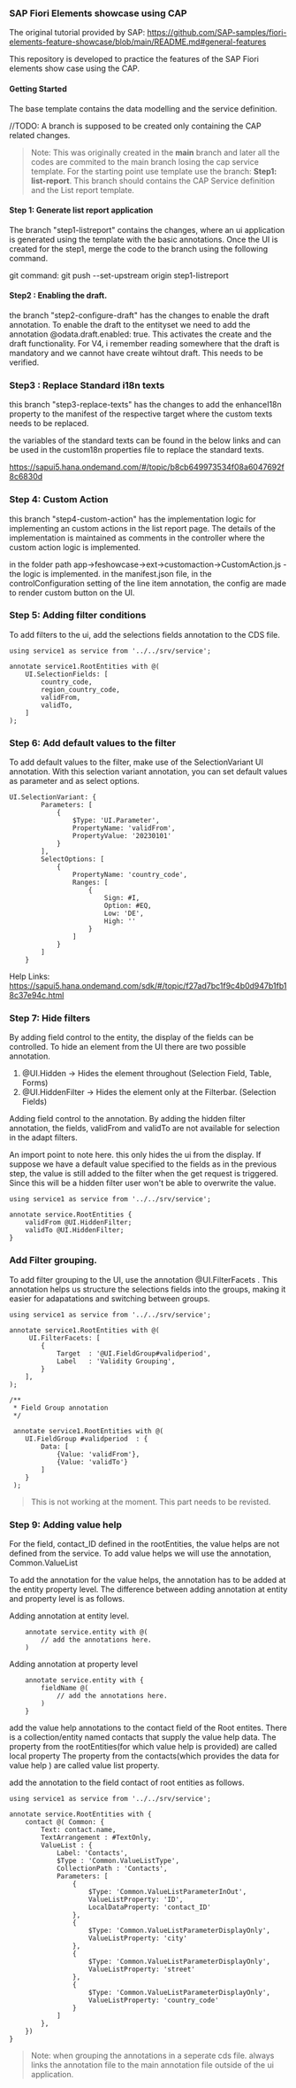 ### SAP Fiori Elements showcase using CAP

The original tutorial provided by SAP:
https://github.com/SAP-samples/fiori-elements-feature-showcase/blob/main/README.md#general-features

This repository is developed to practice the features of the SAP Fiori elements show case using the CAP. 


#### Getting Started 

The base template contains the data modelling and the service definition.

//TODO: A branch is supposed to be created only containing the CAP related changes. 

<blockquote>
Note:
This was originally created in the <strong>main</strong> branch and later all the codes are commited to the main branch losing the cap service template. For the starting point use template use the branch: <b>Step1: list-report</b>. This branch should contains the CAP Service definition and the List report template. 
</blockquote>


#### Step 1: Generate list report application 

The branch "step1-listreport" contains the changes, where an ui application is generated using the template with the basic annotations. Once the UI is created for the step1, merge the code to the branch using the following command. 

git command: git push --set-upstream origin step1-listreport


#### Step2 : Enabling the draft. 

the branch "step2-configure-draft" has the changes to enable the draft annotation. 
To enable the draft to the entityset we need to add the annotation @odata.draft.enabled: true. This activates the create and the draft functionality. For V4, i remember reading somewhere that the draft is mandatory and we cannot have create wihtout draft. This needs to be verified. 


### Step3 : Replace Standard i18n texts

this branch "step3-replace-texts" has the changes to add the enhanceI18n property to the manifest of the respective target where the custom texts needs to be replaced. 

the variables of the standard texts can be found in the below links and can be used in the custom18n properties file to replace the standard texts. 

https://sapui5.hana.ondemand.com/#/topic/b8cb649973534f08a6047692f8c6830d

### Step 4: Custom Action 

this branch "step4-custom-action" has the implementation logic for implementing an custom actions in the list report page. 
The details of the implementation is maintained as comments in the controller where the custom action logic is implemented.   

in the folder path app->feshowcase->ext->customaction->CustomAction.js - the logic is implemented. 
in the manifest.json file, in the controlConfiguration setting of the line item annotation, the config are made to render custom button on the UI. 

### Step 5: Adding filter conditions 

To add filters to the ui, add the selections fields annotation to the CDS file. 

```cds
using service1 as service from '../../srv/service';

annotate service1.RootEntities with @(
    UI.SelectionFields: [
        country_code,
        region_country_code,
        validFrom,
        validTo,
    ]
);
```

### Step 6: Add default values to the filter

To add default values to the filter, make use of the SelectionVariant UI annotation. With this selection variant 
annotation, you can set default values as parameter and as select options. 

```
UI.SelectionVariant: {
        Parameters: [
            {
                $Type: 'UI.Parameter',
                PropertyName: 'validFrom',
                PropertyValue: '20230101'
            }
        ],
        SelectOptions: [
            {
                PropertyName: 'country_code',
                Ranges: [
                    {
                        Sign: #I,
                        Option: #EQ,
                        Low: 'DE',
                        High: ''
                    }
                ]
            }
        ]
    }
```

Help Links: 
https://sapui5.hana.ondemand.com/sdk/#/topic/f27ad7bc1f9c4b0d947b1fb18c37e94c.html


### Step 7: Hide filters 

By adding field control to the entity, the display of the fields can be controlled. To hide an element from the UI there are two possible annotation. 

1. @UI.Hidden  -> Hides the element throughout (Selection Field, Table, Forms)
2. @UI.HiddenFilter -> Hides the element only at the Filterbar. (Selection Fields)

Adding field control to the annotation. By adding the hidden filter annotation, the fields, 
validFrom and validTo are not available for selection in the adapt filters. 

An import point to note here. this only hides the ui from the display. If suppose we have a default value specified to the
fields as in the previous step, the value is still added to the filter when the get request is triggered. Since this will be a hidden filter user won't be able to overwrite the value. 

```
using service1 as service from '../../srv/service';

annotate service.RootEntities {
    validFrom @UI.HiddenFilter;
    validTo @UI.HiddenFilter;
}
```

### Add Filter grouping. 

To add filter grouping to the UI, use the annotation @UI.FilterFacets . This annotation helps us structure the selections fields into the groups, making it easier for adapatations and switching between groups. 

```
using service1 as service from '../../srv/service';

annotate service1.RootEntities with @(
     UI.FilterFacets: [
        {
            Target  : '@UI.FieldGroup#validperiod',
            Label   : 'Validity Grouping',
        }
    ],
);

/**
 * Field Group annotation
 */

 annotate service1.RootEntities with @(
    UI.FieldGroup #validperiod  : {
        Data: [
            {Value: 'validFrom'},
            {Value: 'validTo'}
        ]
    }
 );
```

> This is not working at the moment. This part needs to be revisted.

### Step 9: Adding value help 

For the field, contact_ID defined in the rootEntities, the value helps are not defined from the service. To add value helps we will use the annotation, Common.ValueList 

To add the annotation for the value helps, the annotation has to be added at the entity property level. The difference between adding annotation at entity and property level is as follows. 
 
Adding annotation at entity level. 
```
    annotate service.entity with @(
        // add the annotations here. 
    )
```

Adding annotation at property level 
```
    annotate service.entity with {
        fieldName @( 
            // add the annotations here. 
        )
    }
```

add the value help annotations to the contact field of the Root entites. There is a collection/entity named contacts that supply the value help data. 
The property from the rootEntities(for which value help is provided) are called local property 
The property from the contacts(which provides the data for value help ) are called value list property. 

add the annotation to the field contact of root entities as follows. 

```
using service1 as service from '../../srv/service';

annotate service.RootEntities with {
    contact @( Common: {
        Text: contact.name,
        TextArrangement : #TextOnly,
        ValueList : {
            Label: 'Contacts',
            $Type : 'Common.ValueListType',
            CollectionPath : 'Contacts',
            Parameters: [
                {
                    $Type: 'Common.ValueListParameterInOut',
                    ValueListProperty: 'ID',
                    LocalDataProperty: 'contact_ID'
                },
                {
                    $Type: 'Common.ValueListParameterDisplayOnly',
                    ValueListProperty: 'city'
                },
                {
                    $Type: 'Common.ValueListParameterDisplayOnly',
                    ValueListProperty: 'street'
                },
                {
                    $Type: 'Common.ValueListParameterDisplayOnly',
                    ValueListProperty: 'country_code'
                }
            ]
        },
    })
}
```

>Note: when grouping the annotations in a seperate cds file. always links the annotation file to the main annotation file outside of the ui application. 

